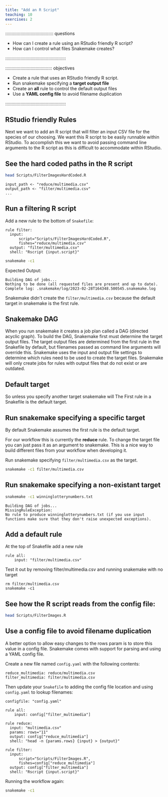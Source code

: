 ```yaml
---
title: "Add an R Script"
teaching: 10
exercises: 2
---
```


:::::::::::::::::::::::::::::::::::::: questions 

- How can I create a rule using an RStudio friendly R script?
- How can I control what files Snakemake creates?

::::::::::::::::::::::::::::::::::::::::::::::::

::::::::::::::::::::::::::::::::::::: objectives

- Create a rule that uses an RStudio friendly R script.
- Run snakemake specifying a __target output file__
- Create an __all__ rule to control the default output files
- Use a __YAML config file__ to avoid filename duplication

::::::::::::::::::::::::::::::::::::::::::::::::

## RStudio friendly Rules
Next we want to add an R script that will filter an input CSV file for the species of our choosing.
We want this R script to be easily runnable within RStudio. To accomplish this we want to avoid 
passing command line arguments to the R script as this is difficult to accommodate within RStudio.

## See the hard coded paths in the R script
```bash
head Scripts/FilterImagesHardCoded.R
```

```output
input_path <- "reduce/multimedia.csv"
output_path <- "filter/multimedia.csv"
...
```

## Run a filtering R script
Add a new rule to the bottom of `Snakefile`:
```
rule filter:
  input: 
      script="Scripts/FilterImagesHardCoded.R",
      fishes="reduce/multimedia.csv"
  output: "filter/multimedia.csv"
  shell: "Rscript {input.script}"
```

```bash
snakemake -c1
```

Expected Output:
```output
Building DAG of jobs...
Nothing to be done (all requested files are present and up to date).
Complete log: .snakemake/log/2023-02-28T164348.500545.snakemake.log
```
Snakemake didn't create the `filter/multimedia.csv` because the default target in snakemake is the first rule.

## Snakemake DAG

When you run snakemake it creates a job plan called a DAG (directed acyclic graph).
To build the DAG, Snakemake first must determine the target output files.
The target output files are determined from the first rule in the Snakefile by default, but filenames passed as command line arguments will override this.
Snakemake uses the input and output file settings to determine which rules need to be used to create the target files.
Snakemake will only create jobs for rules with output files that do not exist or are outdated.

## Default target
So unless you specify another target snakemake will 
The First rule in a Snakefile is the default target.

## Run snakemake specifying a specific target
By default Snakemake assumes the first rule is the default target.

For our workflow this is currently the __reduce__ rule.
To change the target file you can just pass it as an argument to snakemake.
This is a nice way to build different files from your workflow when developing it.

Run snakemake specifying `filter/multimedia.csv` as the target.
```bash
snakemake -c1 filter/multimedia.csv
```

## Run snakemake specifying a non-existant target
```bash
snakemake -c1 winninglotterynumbers.txt
```

```output
Building DAG of jobs...
MissingRuleException:
No rule to produce winninglotterynumbers.txt (if you use input functions make sure that they don't raise unexpected exceptions).
```

## Add a default rule
At the top of Snakefile add a new rule

```
rule all:
    input: "filter/multimedia.csv"
```

Test it out by removing filter/multimedia.csv and running snakemake with no target
```
rm filter/multimedia.csv
snakemake -c1
```

## See how the R script reads from the config file:
```bash
head Scripts/FilterImages.R
```

## Use a config file to avoid filename duplication
A better option to allow easy changes to the rows param is to store this value in a config file.
Snakemake comes with support for parsing and using a YAML config file.

Create a new file named `config.yaml` with the following contents:
```
reduce_multimedia: reduce/multimedia.csv
filter_multimedia: filter/multimedia.csv
```

Then update your `Snakefile` to adding the config file location and using `config.yaml` to lookup filenames:
```
configfile: "config.yaml"

rule all:
    input: config["filter_multimedia"]

rule reduce:
  input: "multimedia.csv"
  params: rows="11"
  output: config["reduce_multimedia"]
  shell: "head -n {params.rows} {input} > {output}"

rule filter:
  input: 
      script="Scripts/FilterImages.R",
      fishes=config["reduce_multimedia"]
  output: config["filter_multimedia"]
  shell: "Rscript {input.script}"
```

Running the workflow again:
```bash
snakemake -c1
```
